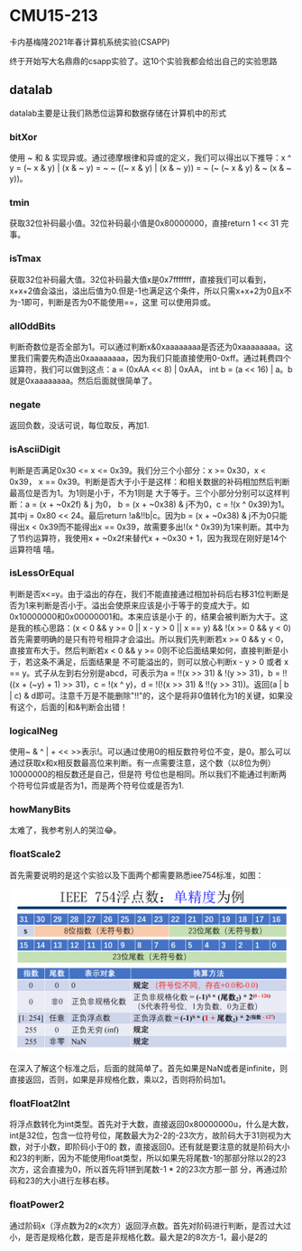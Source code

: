# CMU15-213
卡内基梅隆2021年春计算机系统实验(CSAPP)

终于开始写大名鼎鼎的csapp实验了。这10个实验我都会给出自己的实验思路

## datalab
datalab主要是让我们熟悉位运算和数据存储在计算机中的形式

### bitXor

使用 ~ 和 & 实现异或。通过德摩根律和异或的定义，我们可以得出以下推导：x ^ y = (~ x & y) | (x & ~ y) = ~ ~ ((~ x & y) | (x & ~ y)) = ~ (~ (~ x & y) & ~ (x & ~ y))。

### tmin

获取32位补码最小值。32位补码最小值是0x80000000，直接return 1 << 31 完事。

### isTmax

获取32位补码最大值。32位补码最大值x是0x7fffffff，直接我们可以看到，x+x+2值会溢出，溢出后值为0.但是-1也满足这个条件，所以只需x+x+2为0且x不为-1即可，判断是否为0不能使用==，这里
可以使用异或。

### allOddBits

判断奇数位是否全部为1。可以通过判断x&0xaaaaaaaa是否还为0xaaaaaaaa。这里我们需要先构造出0xaaaaaaaa，因为我们只能直接使用0-0xff。通过耗费四个运算符，我们可以做到这点：a = 
(0xAA << 8) | 0xAA， int b = (a << 16) | a。b就是0xaaaaaaaa。然后后面就很简单了。

### negate

返回负数，没话可说，每位取反，再加1.

### isAsciiDigit

判断是否满足0x30 <= x <= 0x39。我们分三个小部分：x >= 0x30，x < 0x39， x == 0x39。判断是否大于小于是这样：和相关数据的补码相加然后判断最高位是否为1。为1则是小于，不为1则是
大于等于。三个小部分分别可以这样判断：a = (x + ~0x2f) & j 为0， b = (x + ~0x38) & j不为0，c = !(x ^ 0x39)为1。其中j = 0x80 << 24。最后return !a&!!b|c。因为b = (x + 
~0x38) & j不为0只能得出x < 0x39而不能得出x == 0x39，故需要多出!(x ^ 0x39)为1来判断。其中为了节约运算符，我使用x + ~0x2f来替代x + ~0x30 + 1，因为我现在刚好是14个运算符嘻
嘻。

### isLessOrEqual

判断是否x<=y。由于溢出的存在，我们不能直接通过相加补码后右移31位判断是否为1来判断是否小于。溢出会使原来应该是小于等于的变成大于。如0x10000000和0x00000001和。本来应该是小于
的，结果会被判断为大于。这是我的核心思路：(x < 0 && y >= 0 || x - y > 0 || x == y) && !(x >= 0 && y < 0)
首先需要明确的是只有符号相异才会溢出。所以我们先判断若x >= 0 && y < 0，直接宣布大于。然后判断若x < 0 && y >= 0则不论后面结果如何，直接判断是小于，若这条不满足，后面结果是
不可能溢出的，则可以放心判断x - y > 0 或者 x == y。式子从左到右分别是abcd，可表示为a = !!(x >> 31) & !(y >> 31)，b = !!((x + (~y) + 1) >> 31)，c = !(x ^ y)，d = !(!(x >>
31) & !!(y >> 31))。返回(a | b | c) & d即可。注意千万是不能删除"!!"的，这个是将非0值转化为1的关键，如果没有这个，后面的|和&判断会出错！

### logicalNeg

使用~ & ^ | + << >>表示!。可以通过使用0的相反数符号位不变，是0。那么可以通过获取x和x相反数最高位来判断。有一点需要注意，这个数（以8位为例）10000000的相反数还是自己，但是符
号位也是相同。所以我们不能通过判断两个符号位异或是否为1，而是两个符号位或是否为1.

### howManyBits

太难了，我参考别人的哭泣😂。

### floatScale2

首先需要说明的是这个实验以及下面两个都需要熟悉iee754标准，如图：

![](ieee754.png)

在深入了解这个标准之后，后面的就简单了。首先如果是NaN或者是infinite，则直接返回，否则，如果是非规格化数，乘以2，否则将阶码加1。

### floatFloat2Int

将浮点数转化为int类型。首先对于大数，直接返回0x80000000u，什么是大数，int是32位，包含一位符号位，尾数最大为2-2的-23次方，故阶码大于31则视为大数，对于小数，即阶码小于0的
数，直接返回0。还有就是要注意的就是阶码大小和23的判断，因为不能使用float类型，所以如果先将尾数-1的那部分除以2的23次方，这会直接为0，所以首先将1拼到尾数-1 * 2的23次方那一部
分，再通过阶码和23的大小进行左移右移。

### floatPower2

通过阶码x（浮点数为2的x次方）返回浮点数。首先对阶码进行判断，是否过大过小，是否是规格化数，是否是非规格化数。最大是2的8次方-1，最小是2的


















